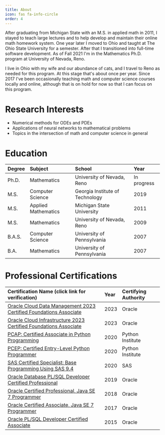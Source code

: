 ```yaml
---
title: About
icon: fas fa-info-circle
order: 4
---
```


After graduating from Michigan State with an M.S. in applied math in 2011, I
stayed to teach large lectures and to help develop and maintain their online
math homework system. One year later I moved to Ohio and taught at The Ohio
State University for a semester.  After that I transitioned into full-time
software development.  As of Fall 2021 I'm in the Mathematics Ph.D. program
at University of Nevada, Reno.

I live in Ohio with my wife and our abundance of cats, and I travel to Reno
as needed for this program. At this stage that's about once per year. Since
2017 I've been occasionally teaching math and computer science courses
locally and online, although that is on hold for now so that I can focus on
this program.


# Research Interests
- Numerical methods for ODEs and PDEs
- Applications of neural networks to mathematical problems
- Topics in the intersection of math and computer science in general


# Education

| Degree | Subject | School | Year |
|:-------|:--------|:-------|:-----|
| Ph.D. | Mathematics | University of Nevada, Reno | In progress |
| M.S. | Computer Science | Georgia Institute of Technology | 2019 |
| M.S. | Applied Mathematics | Michigan State University | 2011 |
| M.S. | Mathematics | University of Nevada, Reno | 2009 |
| B.A.S. | Computer Science | University of Pennsylvania | 2007 |
| B.A. | Mathematics | University of Pennsylvania | 2007 |


# Professional Certifications

| Certification Name (click link for verification) | Year | Certifying Authority |
|:-------------------------------------------------|:-----|:---------------------|
| <a href="https://catalog-education.oracle.com/pls/certview/sharebadge?id=B2F75DE353BC73660D65252A1B6A26D6E69BE130C76DF1B48D6205354F26829C" target="_blank">Oracle Cloud Data Management 2023 Certified Foundations Associate</a> | 2023 | Oracle |
| <a href="https://catalog-education.oracle.com/pls/certview/sharebadge?id=1127A24DD184FD7CE5A9A83EF610D324F26C963C1A85638B8D9A7AED8571DD35" target="_blank">Oracle Cloud Infrastructure 2023 Certified Foundations Associate</a> | 2023 | Oracle |
| <a href="https://www.credly.com/badges/2725e2f3-0ecc-4e49-b0bc-956763a0877b/public_url" target="_blank">PCAP: Certified Associate in Python Programming</a> | 2020 | Python Institute |
| <a href="https://www.credly.com/badges/255a937a-36b8-4465-8a27-dbfb7d77b814/public_url" target="_blank">PCEP: Certified Entry-Level Python Programmer</a> | 2020 | Python Institute |
| <a href="https://www.credly.com/badges/97ad28fc-6bf4-4dff-893d-c71a413db929/public_url" target="_blank">SAS Certified Specialist: Base Programming Using SAS 9.4</a> | 2020 | SAS |
| <a href="https://catalog-education.oracle.com/pls/certview/sharebadge?id=AB3E6CD20065947CB7B89233FAF08E28E09BE631E6A6795392DA99D11C203685" target="_blank">Oracle Database PL/SQL Developer Certified Professional</a> | 2019 | Oracle |
| <a href="https://www.credly.com/badges/0b764875-af25-4fdc-be0b-f1b710cc96f4/public_url" target="_blank">Oracle Certified Professional, Java SE 7 Programmer</a> | 2018 | Oracle |
| <a href="https://www.credly.com/badges/765a4386-60ae-4a78-b553-56784c4c3e24/public_url" target="_blank">Oracle Certified Associate, Java SE 7 Programmer</a> | 2017 | Oracle |
| <a href="https://www.credly.com/badges/a5224077-cf45-4560-89c4-f14bd055d6dc/public_url" target="_blank">Oracle PL/SQL Developer Certified Associate</a> | 2015 | Oracle |
